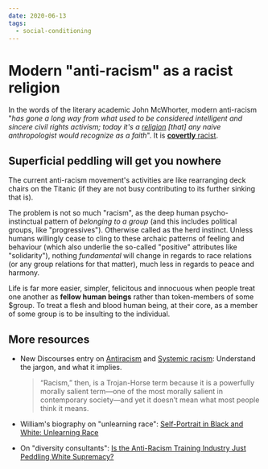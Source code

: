 ```yaml
---
date: 2020-06-13
tags:
  - social-conditioning
---
```


# Modern "anti-racism" as a racist religion

In the words of the literary academic John McWhorter, modern anti-racism "*has gone a long way from what used to be considered intelligent and sincere civil rights activism; today it's a [religion](https://www.youtube.com/watch?v=mzPKk19t3Kw&t=1020s) [that] any naive anthropologist would recognize as a faith*". It is [**covertly** racist](https://www.youtube.com/watch?v=mzPKk19t3Kw&t=1020s).

## Superficial peddling will get you nowhere

The current anti-racism movement's activities are like rearranging deck chairs on the Titanic (if they are not busy contributing to its further sinking that is).  

The problem is not so much "racism", as the deep human psycho-instinctual pattern of *belonging to a group* (and this includes political groups, like "progressives"). Otherwise called as the herd instinct. Unless humans willingly cease to cling to these archaic patterns of feeling and behaviour (which also underlie the so-called "positive" attributes like "solidarity"), nothing *fundamental* will change in regards to race relations (or any group relations for that matter), much less in regards to peace and harmony.

Life is far more easier, simpler, felicitous and innocuous when people treat one another as **fellow human beings** rather than token-members of some $group. To treat a flesh and blood human being, at their core, as a member of some group is to be insulting to the individual.

## More resources

* New Discourses entry on [Antiracism](https://newdiscourses.com/tftw-antiracism/) and [Systemic racism](https://newdiscourses.com/tftw-racism-systemic/): Understand the jargon, and what it implies.
   > “Racism,” then, is a Trojan-Horse term because it is a powerfully morally salient term—one of the most morally salient in contemporary society—and yet it doesn’t mean what most people think it means.

* William's biography on "unlearning race": [Self-Portrait in Black and White: Unlearning Race](https://www.amazon.com/Self-Portrait-Black-White-Unlearning-Race-ebook/dp/B07P9CQVPQ)

* On "diversity consultants": [Is the Anti-Racism Training Industry Just Peddling White Supremacy?](https://nymag.com/intelligencer/2020/07/antiracism-training-white-fragility-robin-diangelo-ibram-kendi.html)
